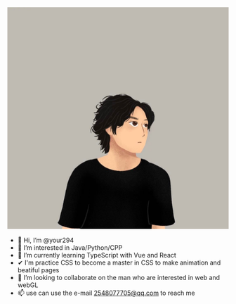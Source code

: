 <link rel="stylesheet" type="text/css" href="https://github.com/your294/your294/blob/main/style.css"/>


<img class="avatar" src="https://github.com/your294/your294/blob/main/IMG_0268(20220719-211745).JPG" alt="Description">

- 👋 Hi, I’m @your294
- 👀 I’m interested in Java/Python/CPP
- 🌱 I’m currently learning TypeScript with Vue and React
- ✔  I'm practice CSS to become a master in CSS to make animation and beatiful pages
- 💞️ I’m looking to collaborate on the man who are interested in web and webGL
- 📫 use can use the e-mail 2548077705@qq.com to reach me

<!---
your294/your294 is a ✨ special ✨ repository because its `README.md` (this file) appears on your GitHub profile.
You can click the Preview link to take a look at your changes.
--->


